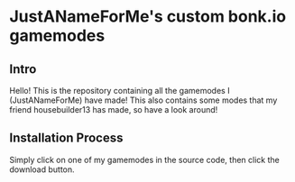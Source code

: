 # JustANameForMe's custom bonk.io gamemodes
   ## Intro
   Hello! This is the repository containing all the gamemodes I (JustANameForMe) have made!
   This also contains some modes that my friend housebuilder13 has made, so have a look around!
   ## Installation Process
   Simply click on one of my gamemodes in the source code, then click the download button.
